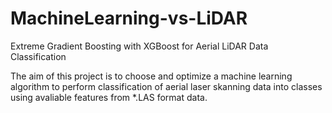 # MachineLearning-vs-LiDAR
Extreme Gradient Boosting with XGBoost  for Aerial LiDAR Data Classification

The aim of this project is to choose and optimize a machine learning algorithm to perform classification of aerial laser skanning data into classes using avaliable features from *.LAS format data.
